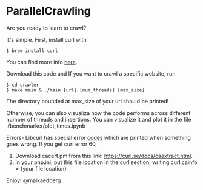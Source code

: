 # ParallelCrawling
Are you ready to learn to crawl?

It's simple.
First, install curl with
```
$ brew install curl
```
You can find more info [here](https://formulae.brew.sh/formula/curl).

Download this code and
If you want to crawl a specific website,  run
```
$ cd crawler
$ make main & ./main [url] [num_threads] [max_size]
```
The directory bounded at max_size of your url should be printed!

Otherwise, you can also visualiza how the code performs across different number of threads and insertions.
You can visualize it and plot it in the file ./benchmarker/plot_times.ipynb

Errors-
Libcurl has special error [codes](https://curl.se/libcurl/c/libcurl-errors.html) which are printed when something goes wrong.
If you get curl error 60, 
1. Download cacert.pm from this link: https://curl.se/docs/caextract.html.
2. In your php.ini, put this file location in the curl section, writing curl.cainfo = {your file location}

Enjoy!
@maikaedberg



